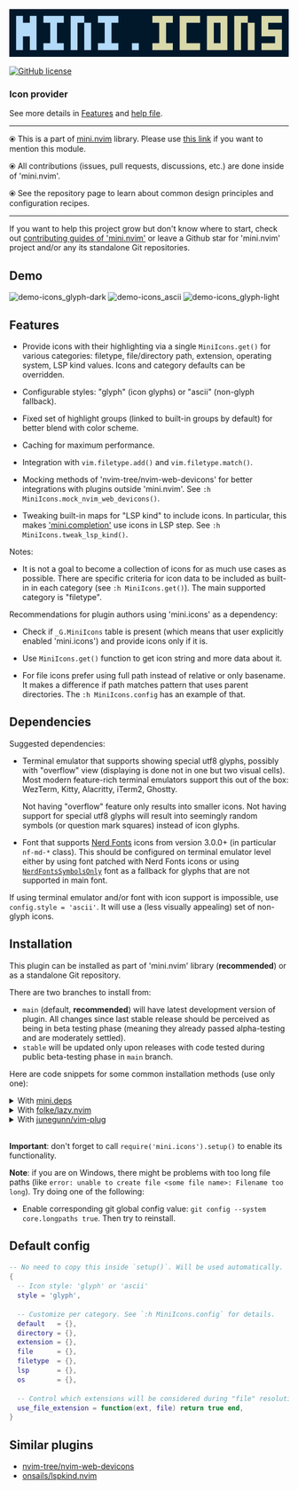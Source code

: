 <div align="center"> <img src="https://github.com/echasnovski/media/blob/main/mini.nvim/logo-2/logo-icons_readme.png" alt="mini.icons"/> </div>

<!-- badges: start -->
[![GitHub license](https://badgen.net/github/license/echasnovski/mini.nvim)](https://github.com/echasnovski/mini.nvim/blob/main/LICENSE)
<!-- badges: end -->

### Icon provider

See more details in [Features](#features) and [help file](doc/mini-icons.txt).

---

⦿ This is a part of [mini.nvim](https://github.com/echasnovski/mini.nvim) library. Please use [this link](https://github.com/echasnovski/mini.nvim/blob/main/readmes/mini-icons.md) if you want to mention this module.

⦿ All contributions (issues, pull requests, discussions, etc.) are done inside of 'mini.nvim'.

⦿ See the repository page to learn about common design principles and configuration recipes.

---

If you want to help this project grow but don't know where to start, check out [contributing guides of 'mini.nvim'](https://github.com/echasnovski/mini.nvim/blob/main/CONTRIBUTING.md) or leave a Github star for 'mini.nvim' project and/or any its standalone Git repositories.

## Demo

![demo-icons_glyph-dark](https://github.com/echasnovski/mini.nvim/assets/24854248/37aedd6b-3b2e-452b-90f9-bfef96acbede)
![demo-icons_ascii](https://github.com/echasnovski/mini.nvim/assets/24854248/18f4527c-a7ee-4d40-9066-4fe8623c5632)
![demo-icons_glyph-light](https://github.com/echasnovski/mini.nvim/assets/24854248/93091aa7-2334-4d6d-9876-b687cfeff8bd)

## Features

- Provide icons with their highlighting via a single `MiniIcons.get()` for various categories: filetype, file/directory path, extension, operating system, LSP kind values. Icons and category defaults can be overridden.

- Configurable styles: "glyph" (icon glyphs) or "ascii" (non-glyph fallback).

- Fixed set of highlight groups (linked to built-in groups by default) for better blend with color scheme.

- Caching for maximum performance.

- Integration with `vim.filetype.add()` and `vim.filetype.match()`.

- Mocking methods of 'nvim-tree/nvim-web-devicons' for better integrations with plugins outside 'mini.nvim'. See `:h MiniIcons.mock_nvim_web_devicons()`.

- Tweaking built-in maps for "LSP kind" to include icons. In particular, this makes ['mini.completion'](https://github.com/echasnovski/mini.nvim/blob/main/readmes/mini-completion.md) use icons in LSP step. See `:h MiniIcons.tweak_lsp_kind()`.

Notes:

- It is not a goal to become a collection of icons for as much use cases as possible. There are specific criteria for icon data to be included as built-in in each category (see `:h MiniIcons.get()`). The main supported category is "filetype".

Recommendations for plugin authors using 'mini.icons' as a dependency:

- Check if `_G.MiniIcons` table is present (which means that user explicitly enabled 'mini.icons') and provide icons only if it is.

- Use `MiniIcons.get()` function to get icon string and more data about it.

- For file icons prefer using full path instead of relative or only basename. It makes a difference if path matches pattern that uses parent directories. The `:h MiniIcons.config` has an example of that.

## Dependencies

Suggested dependencies:

- Terminal emulator that supports showing special utf8 glyphs, possibly with "overflow" view (displaying is done not in one but two visual cells). Most modern feature-rich terminal emulators support this out of the box: WezTerm, Kitty, Alacritty, iTerm2, Ghostty.

  Not having "overflow" feature only results into smaller icons. Not having support for special utf8 glyphs will result into seemingly random symbols (or question mark squares) instead of icon glyphs.

- Font that supports [Nerd Fonts](https://www.nerdfonts.com) icons from version 3.0.0+ (in particular `nf-md-*` class).
  This should be configured on terminal emulator level either by using font patched with Nerd Fonts icons or using [`NerdFontsSymbolsOnly`](https://github.com/ryanoasis/nerd-fonts/releases) font as a fallback for glyphs that are not supported in main font.

If using terminal emulator and/or font with icon support is impossible, use `config.style = 'ascii'`. It will use a (less visually appealing) set of non-glyph icons.

## Installation

This plugin can be installed as part of 'mini.nvim' library (**recommended**) or as a standalone Git repository.

There are two branches to install from:

- `main` (default, **recommended**) will have latest development version of plugin. All changes since last stable release should be perceived as being in beta testing phase (meaning they already passed alpha-testing and are moderately settled).
- `stable` will be updated only upon releases with code tested during public beta-testing phase in `main` branch.

Here are code snippets for some common installation methods (use only one):

<details>
<summary>With <a href="https://github.com/echasnovski/mini.nvim/blob/main/readmes/mini-deps.md">mini.deps</a></summary>
<table>
    <thead>
        <tr>
            <th>Github repo</th> <th>Branch</th> <th>Code snippet</th>
        </tr>
    </thead>
    <tbody>
        <tr>
            <td rowspan=2>'mini.nvim' library</td> <td>Main</td> <td rowspan=2><i>Follow recommended 'mini.deps' installation</i></td>
        </tr>
        <tr>
            <td>Stable</td>
        </tr>
        <tr>
            <td rowspan=2>Standalone plugin</td> <td>Main</td> <td><code>add('echasnovski/mini.icons')</code></td>
        </tr>
        <tr>
            <td>Stable</td> <td><code>add({ source = 'echasnovski/mini.icons', checkout = 'stable' })</code></td>
        </tr>
    </tbody>
</table>
</details>

<details>
<summary>With <a href="https://github.com/folke/lazy.nvim">folke/lazy.nvim</a></summary>
<table>
    <thead>
        <tr>
            <th>Github repo</th> <th>Branch</th> <th>Code snippet</th>
        </tr>
    </thead>
    <tbody>
        <tr>
            <td rowspan=2>'mini.nvim' library</td> <td>Main</td> <td><code>{ 'echasnovski/mini.nvim', version = false },</code></td>
        </tr>
        <tr>
            <td>Stable</td> <td><code>{ 'echasnovski/mini.nvim', version = '*' },</code></td>
        </tr>
        <tr>
            <td rowspan=2>Standalone plugin</td> <td>Main</td> <td><code>{ 'echasnovski/mini.icons', version = false },</code></td>
        </tr>
        <tr>
            <td>Stable</td> <td><code>{ 'echasnovski/mini.icons', version = '*' },</code></td>
        </tr>
    </tbody>
</table>
</details>

<details>
<summary>With <a href="https://github.com/junegunn/vim-plug">junegunn/vim-plug</a></summary>
<table>
    <thead>
        <tr>
            <th>Github repo</th> <th>Branch</th> <th>Code snippet</th>
        </tr>
    </thead>
    <tbody>
        <tr>
            <td rowspan=2>'mini.nvim' library</td> <td>Main</td> <td><code>Plug 'echasnovski/mini.nvim'</code></td>
        </tr>
        <tr>
            <td>Stable</td> <td><code>Plug 'echasnovski/mini.nvim', { 'branch': 'stable' }</code></td>
        </tr>
        <tr>
            <td rowspan=2>Standalone plugin</td> <td>Main</td> <td><code>Plug 'echasnovski/mini.icons'</code></td>
        </tr>
        <tr>
            <td>Stable</td> <td><code>Plug 'echasnovski/mini.icons', { 'branch': 'stable' }</code></td>
        </tr>
    </tbody>
</table>
</details>

<br>

**Important**: don't forget to call `require('mini.icons').setup()` to enable its functionality.

**Note**: if you are on Windows, there might be problems with too long file paths (like `error: unable to create file <some file name>: Filename too long`). Try doing one of the following:
- Enable corresponding git global config value: `git config --system core.longpaths true`. Then try to reinstall.

## Default config

```lua
-- No need to copy this inside `setup()`. Will be used automatically.
{
  -- Icon style: 'glyph' or 'ascii'
  style = 'glyph',

  -- Customize per category. See `:h MiniIcons.config` for details.
  default   = {},
  directory = {},
  extension = {},
  file      = {},
  filetype  = {},
  lsp       = {},
  os        = {},

  -- Control which extensions will be considered during "file" resolution
  use_file_extension = function(ext, file) return true end,
}
```

## Similar plugins

- [nvim-tree/nvim-web-devicons](https://github.com/nvim-tree/nvim-web-devicons)
- [onsails/lspkind.nvim](https://github.com/onsails/lspkind.nvim)
